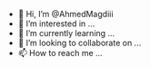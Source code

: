 - 👋 Hi, I’m @AhmedMagdiii
- 👀 I’m interested in ...
- 🌱 I’m currently learning ...
- 💞️ I’m looking to collaborate on ...
- 📫 How to reach me ...

<!---
AhmedMagdiii/AhmedMagdiii is a ✨ special ✨ repository because its `README.md` (this file) appears on your GitHub profile.
You can click the Preview link to take a look at your changes.
--->
